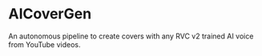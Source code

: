 # AICoverGen
 An autonomous pipeline to create covers with any RVC v2 trained AI voice from YouTube videos.
